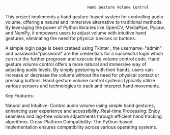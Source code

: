                                         Hand Gesture Volume Control

This project implements a hand gesture-based system for controlling audio volume, offering a natural and immersive alternative to traditional methods.
By leveraging the power of Python libraries like OpenCV, MediaPipe, Pycaw, and NumPy, it empowers users to adjust volume with intuitive hand gestures, eliminating the need for physical devices or buttons.

A simple login page is been cretaed using Tkinter , the username="admin" and password="password" are the credentials for a successful login 
which can run the further progroam and execute the volume control code.
Hand gesture volume control offers a more natural and immersive way of adjusting audio levels. By simply gesturing with their hands, users can increase or decrease the volume without the need for physical contact or pressing buttons. 
Hand gesture volume control systems typically utilize various sensors and technologies to track and interpret hand movements. 

Key Features:

Natural and Intuitive: Control audio volume using simple hand gestures, enhancing user experience and accessibility.
Real-time Processing: Enjoy seamless and lag-free volume adjustments through efficient hand tracking algorithms.
Cross-Platform Compatibility: The Python-based implementation ensures compatibility across various operating systems.
